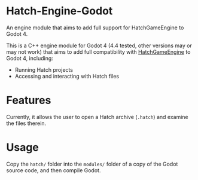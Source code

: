 # Hatch-Engine-Godot
An engine module that aims to add full support for HatchGameEngine to Godot 4.

This is a C++ engine module for Godot 4 (4.4 tested, other versions may or may not work) that aims to add full compatibility with [HatchGameEngine]() to Godot 4, including:
* Running Hatch projects
* Accessing and interacting with Hatch files

# Features
Currently, it allows the user to open a Hatch archive (`.hatch`) and examine the files therein.

# Usage
Copy the `hatch/` folder into the `modules/` folder of a copy of the Godot source code, and then compile Godot.